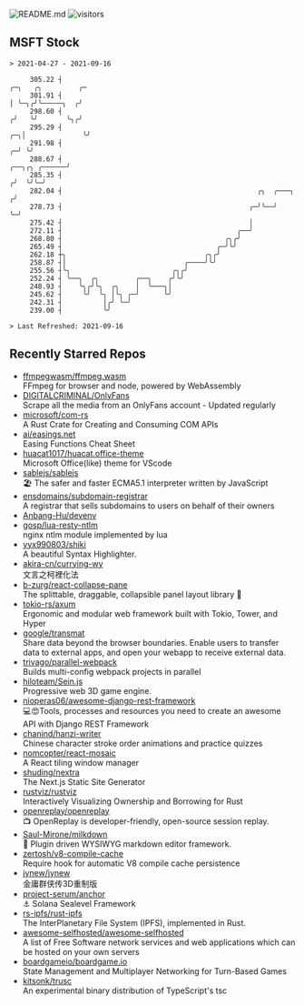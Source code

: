 ![README.md](https://github.com/Gerhut/Gerhut/workflows/README.md/badge.svg)
![visitors](https://visitors.vercel.app/Gerhut/Gerhut?token=8cf69d1f6813d272ef062726b6070c9be4ff72038cfe5a7ded7384a8da65d866)

## MSFT Stock

```
> 2021-04-27 - 2021-09-16

     305.22 ┤                                                                                ╭─╮   ╭╮         ╭─ 
     301.91 ┤                                                                                │ ╰─╮╭╯╰─────╮  ╭╯  
     298.60 ┤                                                                               ╭╯   ╰╯       ╰╮╭╯   
     295.29 ┤                                                                            ╭─╮│              ╰╯    
     291.98 ┤                                                                          ╭─╯ ╰╯                    
     288.67 ┤                                                            ╭──╮╭╮ ╭──────╯                         
     285.35 ┤                                                           ╭╯  ╰╯╰─╯                                
     282.04 ┤                                                ╭╮  ╭───╮ ╭╯                                        
     278.73 ┤                                              ╭─╯╰──╯   ╰─╯                                         
     275.42 ┤                                              │                                                     
     272.11 ┤                                           ╭──╯                                                     
     268.80 ┤                                        ╭╮╭╯                                                        
     265.49 ┤                                      ╭─╯╰╯                                                         
     262.18 ┼╮                                  ╭╮╭╯                                                             
     258.87 ┤│                             ╭────╯╰╯                                                              
     255.56 ┤╰╮                         ╭╮╭╯                                                                     
     252.24 ┤ ╰──╮  ╭╮         ╭──╮    ╭╯╰╯                                                                      
     248.93 ┤    ╰╮╭╯╰╮  ╭╮    │  ╰───╮│                                                                         
     245.62 ┤     ╰╯  ╰╮ │╰╮ ╭─╯      ╰╯                                                                         
     242.31 ┤          │╭╯ ╰─╯                                                                                   
     239.00 ┤          ╰╯                                                                                        

> Last Refreshed: 2021-09-16
```

## Recently Starred Repos

- [ffmpegwasm/ffmpeg.wasm](https://github.com/ffmpegwasm/ffmpeg.wasm)  
  FFmpeg for browser and node, powered by WebAssembly
- [DIGITALCRIMINAL/OnlyFans](https://github.com/DIGITALCRIMINAL/OnlyFans)  
  Scrape all the media from an OnlyFans account - Updated regularly
- [microsoft/com-rs](https://github.com/microsoft/com-rs)  
  A Rust Crate for Creating and Consuming COM APIs
- [ai/easings.net](https://github.com/ai/easings.net)  
  Easing Functions Cheat Sheet
- [huacat1017/huacat.office-theme](https://github.com/huacat1017/huacat.office-theme)  
  Microsoft Office(like) theme for VScode
- [sablejs/sablejs](https://github.com/sablejs/sablejs)  
  🏖️ The safer and faster ECMA5.1 interpreter written by JavaScript
- [ensdomains/subdomain-registrar](https://github.com/ensdomains/subdomain-registrar)  
  A registrar that sells subdomains to users on behalf of their owners
- [Anbang-Hu/devenv](https://github.com/Anbang-Hu/devenv)  
- [gosp/lua-resty-ntlm](https://github.com/gosp/lua-resty-ntlm)  
  nginx ntlm module implemented by lua
- [yyx990803/shiki](https://github.com/yyx990803/shiki)  
  A beautiful Syntax Highlighter.
- [akira-cn/currying-wy](https://github.com/akira-cn/currying-wy)  
  文言之柯裡化法
- [b-zurg/react-collapse-pane](https://github.com/b-zurg/react-collapse-pane)  
  The splittable, draggable, collapsible panel layout library 🎉
- [tokio-rs/axum](https://github.com/tokio-rs/axum)  
  Ergonomic and modular web framework built with Tokio, Tower, and Hyper
- [google/transmat](https://github.com/google/transmat)  
  Share data beyond the browser boundaries. Enable users to transfer data to external apps, and open your webapp to receive external data.
- [trivago/parallel-webpack](https://github.com/trivago/parallel-webpack)  
  Builds multi-config webpack projects in parallel
- [hiloteam/Sein.js](https://github.com/hiloteam/Sein.js)  
  Progressive web 3D game engine.
- [nioperas06/awesome-django-rest-framework](https://github.com/nioperas06/awesome-django-rest-framework)  
   💻😍Tools, processes and resources you need to create an awesome API with Django REST Framework
- [chanind/hanzi-writer](https://github.com/chanind/hanzi-writer)  
  Chinese character stroke order animations and practice quizzes
- [nomcopter/react-mosaic](https://github.com/nomcopter/react-mosaic)  
  A React tiling window manager
- [shuding/nextra](https://github.com/shuding/nextra)  
  The Next.js Static Site Generator
- [rustviz/rustviz](https://github.com/rustviz/rustviz)  
  Interactively Visualizing Ownership and Borrowing for Rust
- [openreplay/openreplay](https://github.com/openreplay/openreplay)  
  :tv: OpenReplay is developer-friendly, open-source session replay.
- [Saul-Mirone/milkdown](https://github.com/Saul-Mirone/milkdown)  
  🍼 Plugin driven WYSIWYG  markdown editor framework.
- [zertosh/v8-compile-cache](https://github.com/zertosh/v8-compile-cache)  
  Require hook for automatic V8 compile cache persistence
- [jynew/jynew](https://github.com/jynew/jynew)  
  金庸群侠传3D重制版
- [project-serum/anchor](https://github.com/project-serum/anchor)  
  ⚓ Solana Sealevel Framework
- [rs-ipfs/rust-ipfs](https://github.com/rs-ipfs/rust-ipfs)  
  The InterPlanetary File System (IPFS), implemented in Rust.
- [awesome-selfhosted/awesome-selfhosted](https://github.com/awesome-selfhosted/awesome-selfhosted)  
  A list of Free Software network services and web applications which can be hosted on your own servers
- [boardgameio/boardgame.io](https://github.com/boardgameio/boardgame.io)  
  State Management and Multiplayer Networking for Turn-Based Games
- [kitsonk/trusc](https://github.com/kitsonk/trusc)  
  An experimental binary distribution of TypeScript's tsc
